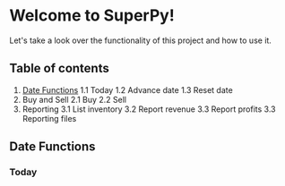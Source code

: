 # **Welcome to SuperPy!**

Let's take a look over the functionality of this project and how to use it.

## Table of contents

1. [Date Functions](#datefunctions)
    1.1 Today
    1.2 Advance date
    1.3 Reset date
2. Buy and Sell
    2.1 Buy
    2.2 Sell
3. Reporting
    3.1 List inventory
    3.2 Report revenue
    3.3 Report profits
    3.3 Reporting files



## Date Functions <a name="datefunctions"></a>

### Today

